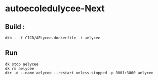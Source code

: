 # autoecoledulycee-Next

## Build : 

`dkb . -f CICD/AELycee.dockerfile -t aelycee`  

## Run  
`dk stop aelycee`  
`dk rm aelycee`  
`dkr -d --name aelycee --restart unless-stopped -p 3001:3000 aelycee`  
